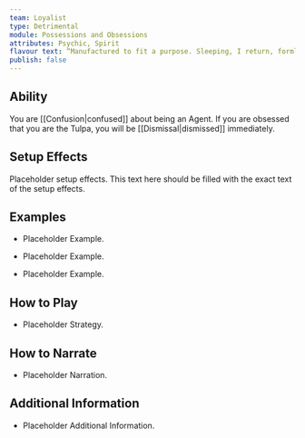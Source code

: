 ```yaml
---
team: Loyalist
type: Detrimental
module: Possessions and Obsessions
attributes: Psychic, Spirit
flavour text: “Manufactured to fit a purpose. Sleeping, I return, formless again.”
publish: false
---
```

## Ability
You are [[Confusion|confused]] about being an Agent. If you are obsessed that you are the Tulpa, you will be [[Dismissal|dismissed]] immediately.

## Setup Effects
Placeholder setup effects. This text here should be filled with the exact text of the setup effects.

## Examples
- Placeholder Example.

- Placeholder Example.

- Placeholder Example.

## How to Play
- Placeholder Strategy.

## How to Narrate
- Placeholder Narration.

## Additional Information
- Placeholder Additional Information.